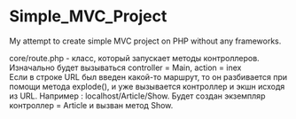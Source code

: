 # Simple_MVC_Project
My attempt to create simple MVC project on PHP without any frameworks.  

core/route.php - класс, который запускает методы контроллеров. Изначально будет вызываться controller = Main, action = inex  
Если в строке URL был введен какой-то маршрут, то он разбивается при помощи метода explode(), и уже вызывается контроллер и экшн исходя из URL. Например : localhost/Article/Show. Будет создан экземпляр контроллер = Article и вызван метод Show.  

